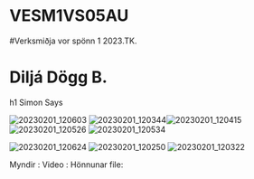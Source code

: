 # VESM1VS05AU
#Verksmiðja vor spönn 1 2023.TK.
# Diljá Dögg B.


h1 Simon Says


![20230201_120603](https://user-images.githubusercontent.com/122012194/216040422-961034bd-a40b-4b47-81dc-81a3df513f1c.jpg)
![20230201_120344](https://user-images.githubusercontent.com/122012194/216040375-8eb72f3d-274b-4eb1-8a44-995019c050e9.jpg)![20230201_120415](https://user-images.githubusercontent.com/122012194/216040384-2d262d9c-9c29-494b-bce7-441ed25b1762.jpg)![20230201_120526](https://user-images.githubusercontent.com/122012194/216040403-9f57c287-c174-4dfb-a3c5-219957406441.jpg)
![20230201_120534](https://user-images.githubusercontent.com/122012194/216040414-9df95409-e608-4ca2-bfa8-c964f1089c88.jpg)

![20230201_120624](https://user-images.githubusercontent.com/122012194/216040330-c25b2abe-e980-4aab-a752-0408f6851348.jpg)
![20230201_120250](https://user-images.githubusercontent.com/122012194/216040346-023b4ab9-f285-4039-907b-82a410cf62b1.jpg)
![20230201_120322](https://user-images.githubusercontent.com/122012194/216040361-f7d8de39-07bc-4bf3-be82-c1d2f55508bf.jpg)

Myndir :
Video :
Hönnunar file:
